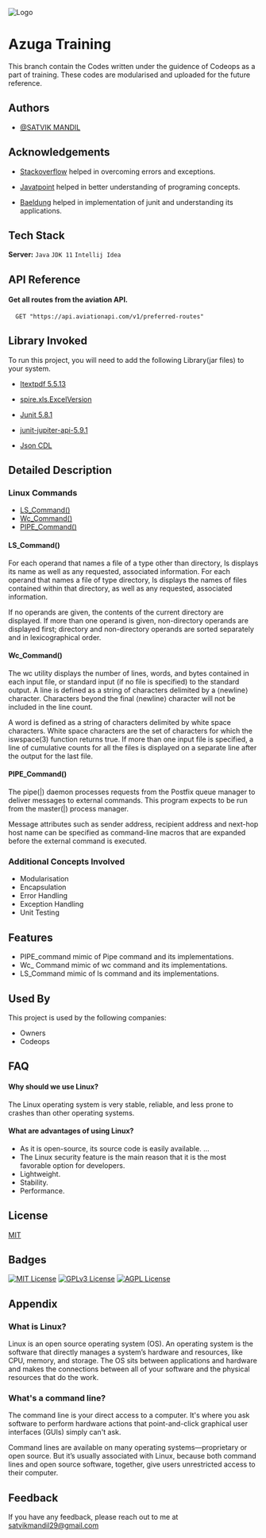 
![Logo](https://img.contractormag.com/files/base/ebm/contractormag/image/2021/10/Azuga_logo.61703a7a1e75a.png?auto=format,compress&fit=crop&h=278&w=500&q=45)
# Azuga Training

This branch contain the Codes written under the guidence of Codeops as a part of training. These codes are modularised and uploaded for the future reference.

## Authors

- [@SATVIK MANDIL](https://www.github.com/Satvik2910)


## Acknowledgements

 - [Stackoverflow](https://stackoverflow.com/) helped in overcoming errors and exceptions.

 - [Javatpoint](https://www.javatpoint.com/) helped in better understanding of programing concepts.
 
 - [Baeldung](https://www.baeldung.com/junit) helped in implementation of junit and understanding its applications. 


## Tech Stack

**Server:** `Java` `JDK 11` `Intellij Idea`



## API Reference

#### Get all routes from the aviation API.

```http
  GET "https://api.aviationapi.com/v1/preferred-routes"
```






## Library Invoked

To run this project, you will need to add the following Library(jar files) to your system.

- [Itextpdf 5.5.13](https://mvnrepository.com/artifact/com.itextpdf/itextpdf/5.5.13.3)

- [spire.xls.ExcelVersion](https://mvnrepository.com/artifact/e-iceblue/spire.xls/12.9.1) 

- [Junit 5.8.1](https://mvnrepository.com/artifact/org.junit.jupiter/junit-jupiter-api/5.9.1) 

- [junit-jupiter-api-5.9.1](https://mvnrepository.com/artifact/org.junit.jupiter/junit-jupiter-api/5.9.1) 

- [Json CDL]() 


## Detailed Description 

### Linux Commands

- [LS_Command()](https://github.com/Satvik2910/Training_Task/blob/Task/LS_Command.java)
- [Wc_Command()](https://github.com/Satvik2910/Training_Task/blob/Task/WC_COMMAND.java)
- [PIPE_Command()](https://github.com/Satvik2910/Training_Task/blob/Task/PIPE_Command.java)


####  LS_Command()
For each operand that names a file of a type other than directory, ls
     displays its name as well as any requested, associated information.  For
     each operand that names a file of type directory, ls displays the names of
     files contained within that directory, as well as any requested, associated
     information.

If no operands are given, the contents of the current directory are
     displayed.  If more than one operand is given, non-directory operands are
     displayed first; directory and non-directory operands are sorted separately
     and in lexicographical order.

####  Wc_Command()
The wc utility displays the number of lines, words, and bytes contained in
     each input file, or standard input (if no file is specified) to the
     standard output.  A line is defined as a string of characters delimited by
     a ⟨newline⟩ character.  Characters beyond the final ⟨newline⟩ character
     will not be included in the line count.

A word is defined as a string of characters delimited by white space
     characters.  White space characters are the set of characters for which the
     iswspace(3) function returns true.  If more than one input file is
     specified, a line of cumulative counts for all the files is displayed on a
     separate line after the output for the last file.

####  PIPE_Command()
The pipe(|) daemon processes requests from the Postfix queue manager to
       deliver messages to external commands.  This program expects to be run
       from the master(|) process manager.

Message attributes such as sender address, recipient address and next-hop
       host name can be specified as command-line macros that are expanded
       before the external command is executed.




### Additional Concepts Involved 

- Modularisation 
- Encapsulation
- Error Handling
- Exception Handling
- Unit Testing




## Features

- PIPE_command mimic of Pipe command and its implementations.
- Wc_ Command mimic of wc command and its implementations.
- LS_Command mimic of ls command and its implementations.

## Used By

This project is used by the following companies:

- Owners 
- Codeops 


## FAQ

#### Why should we use Linux?

The Linux operating system is very stable, reliable, and less prone to crashes than other operating systems. 

#### What are advantages of using Linux?


- As it is open-source, its source code is easily available. ...
- The Linux security feature is the main reason that it is the most favorable option for developers.
- Lightweight. 
- Stability. 
- Performance. 
## License

[MIT](https://choosealicense.com/licenses/mit/)


## Badges


[![MIT License](https://img.shields.io/badge/License-MIT-green.svg)](https://choosealicense.com/licenses/mit/)
[![GPLv3 License](https://img.shields.io/badge/License-GPL%20v3-yellow.svg)](https://opensource.org/licenses/)
[![AGPL License](https://img.shields.io/badge/license-AGPL-blue.svg)](http://www.gnu.org/licenses/agpl-3.0)


## Appendix

### What is Linux?

Linux is an open source operating system (OS). An operating system is the software that directly manages a system’s hardware and resources, like CPU, memory, and storage. The OS sits between applications and hardware and makes the connections between all of your software and the physical resources that do the work.

### What's a command line?

The command line is your direct access to a computer. It's where you ask software to perform hardware actions that point-and-click graphical user interfaces (GUIs) simply can't ask. 

Command lines are available on many operating systems—proprietary or open source. But it’s usually associated with Linux, because both command lines and open source software, together, give users unrestricted access to their computer.


## Feedback

If you have any feedback, please reach out to me at satvikmandil29@gmail.com

